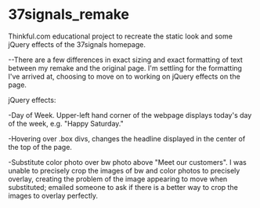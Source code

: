 37signals_remake
================

Thinkful.com educational project to recreate the static look and some jQuery effects of the 37signals homepage.

--There are a few differences in exact sizing and exact formatting of text between my remake and the original page. I'm settling for the formatting I've arrived at, choosing to move on to working on jQuery effects on the page. 

jQuery effects:

-Day of Week. Upper-left hand corner of the webpage displays today's day of the week, e.g. "Happy Saturday." 

-Hovering over .box divs, changes the headline displayed in the center of the top of the page. 

-Substitute color photo over bw photo above "Meet our customers". I was unable to precisely crop the images of bw and color photos to precisely overlay, creating the problem of the image appearing to move when substituted; emailed someone to ask if there is a better way to crop the images to overlay perfectly. 